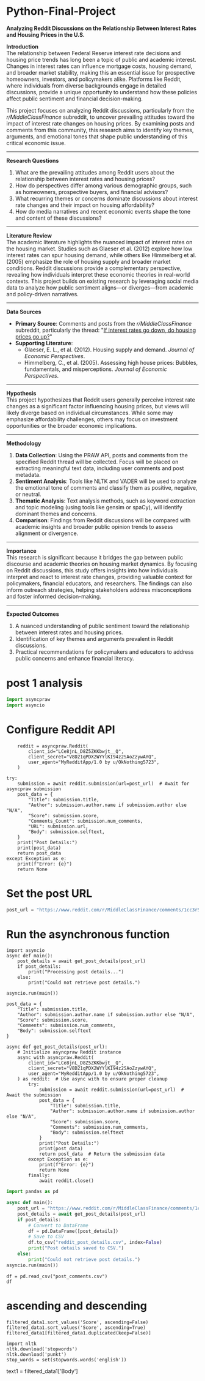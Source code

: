 # Python-Final-Project

**Analyzing Reddit Discussions on the Relationship Between Interest Rates and Housing Prices in the U.S.**

**Introduction**  
The relationship between Federal Reserve interest rate decisions and housing price trends has long been a topic of public and academic interest. Changes in interest rates can influence mortgage costs, housing demand, and broader market stability, making this an essential issue for prospective homeowners, investors, and policymakers alike. Platforms like Reddit, where individuals from diverse backgrounds engage in detailed discussions, provide a unique opportunity to understand how these policies affect public sentiment and financial decision-making.

This project focuses on analyzing Reddit discussions, particularly from the *r/MiddleClassFinance* subreddit, to uncover prevailing attitudes toward the impact of interest rate changes on housing prices. By examining posts and comments from this community, this research aims to identify key themes, arguments, and emotional tones that shape public understanding of this critical economic issue.

---

**Research Questions**  
1. What are the prevailing attitudes among Reddit users about the relationship between interest rates and housing prices?  
2. How do perspectives differ among various demographic groups, such as homeowners, prospective buyers, and financial advisors?  
3. What recurring themes or concerns dominate discussions about interest rate changes and their impact on housing affordability?  
4. How do media narratives and recent economic events shape the tone and content of these discussions?

---

**Literature Review**  
The academic literature highlights the nuanced impact of interest rates on the housing market. Studies such as Glaeser et al. (2012) explore how low interest rates can spur housing demand, while others like Himmelberg et al. (2005) emphasize the role of housing supply and broader market conditions. Reddit discussions provide a complementary perspective, revealing how individuals interpret these economic theories in real-world contexts. This project builds on existing research by leveraging social media data to analyze how public sentiment aligns—or diverges—from academic and policy-driven narratives.

---

**Data Sources**  
- **Primary Source**: Comments and posts from the *r/MiddleClassFinance* subreddit, particularly the thread: "[If interest rates go down, do housing prices go up?](https://www.reddit.com/r/MiddleClassFinance/comments/1cc3r5j/if_interest_rates_go_down_do_housing_prices_go_up/)"  
- **Supporting Literature**:  
  - Glaeser, E. L., et al. (2012). Housing supply and demand. *Journal of Economic Perspectives*.  
  - Himmelberg, C., et al. (2005). Assessing high house prices: Bubbles, fundamentals, and misperceptions. *Journal of Economic Perspectives*.  

---

**Hypothesis**  
This project hypothesizes that Reddit users generally perceive interest rate changes as a significant factor influencing housing prices, but views will likely diverge based on individual circumstances. While some may emphasize affordability challenges, others may focus on investment opportunities or the broader economic implications.

---

**Methodology**  
1. **Data Collection**: Using the PRAW API, posts and comments from the specified Reddit thread will be collected. Focus will be placed on extracting meaningful text data, including user comments and post metadata.  
2. **Sentiment Analysis**: Tools like NLTK and VADER will be used to analyze the emotional tone of comments and classify them as positive, negative, or neutral.  
3. **Thematic Analysis**: Text analysis methods, such as keyword extraction and topic modeling (using tools like gensim or spaCy), will identify dominant themes and concerns.  
4. **Comparison**: Findings from Reddit discussions will be compared with academic insights and broader public opinion trends to assess alignment or divergence.

---

**Importance**  
This research is significant because it bridges the gap between public discourse and academic theories on housing market dynamics. By focusing on Reddit discussions, this study offers insights into how individuals interpret and react to interest rate changes, providing valuable context for policymakers, financial educators, and researchers. The findings can also inform outreach strategies, helping stakeholders address misconceptions and foster informed decision-making.

---

**Expected Outcomes**  
1. A nuanced understanding of public sentiment toward the relationship between interest rates and housing prices.  
2. Identification of key themes and arguments prevalent in Reddit discussions.  
3. Practical recommendations for policymakers and educators to address public concerns and enhance financial literacy.



# post 1 analysis
```python 
import asyncpraw
import asyncio
```

# Configure Reddit API
```async def get_post_details(post_url):
    reddit = asyncpraw.Reddit(
        client_id="LCe8jnL_D8Z5ZKKbwjt__Q",
        client_secret="V8D21qPDX2WYYlKI94z2SAoZzywAYQ",
        user_agent="MyRedditApp/1.0 by u/OkNothing5723",
    )
```

    try:
        submission = await reddit.submission(url=post_url)  # Await for asyncpraw submission
        post_data = {
            "Title": submission.title,
            "Author": submission.author.name if submission.author else "N/A",
            "Score": submission.score,
            "Comments_Count": submission.num_comments,
            "URL": submission.url,
            "Body": submission.selftext,
        }
        print("Post Details:")
        print(post_data)
        return post_data
    except Exception as e:
        print(f"Error: {e}")
        return None

# Set the post URL
```python
post_url = "https://www.reddit.com/r/MiddleClassFinance/comments/1cc3r5j/if_interest_rates_go_down_do_housing_prices_go_up/"
```

# Run the asynchronous function
```
import asyncio
async def main():
    post_details = await get_post_details(post_url)
    if post_details:
        print("Processing post details...")
    else:
        print("Could not retrieve post details.")

asyncio.run(main())
```
```
post_data = {
    "Title": submission.title,
    "Author": submission.author.name if submission.author else "N/A",
    "Score": submission.score,
    "Comments": submission.num_comments,
    "Body": submission.selftext
}
```
```
async def get_post_details(post_url):
    # Initialize asyncpraw Reddit instance
    async with asyncpraw.Reddit(
        client_id="LCe8jnL_D8Z5ZKKbwjt__Q",
        client_secret="V8D21qPDX2WYYlKI94z2SAoZzywAYQ",
        user_agent="MyRedditApp/1.0 by u/OkNothing5723",
    ) as reddit:  # Use async with to ensure proper cleanup
        try:
            submission = await reddit.submission(url=post_url)  # Await the submission
            post_data = {
                "Title": submission.title,
                "Author": submission.author.name if submission.author else "N/A",
                "Score": submission.score,
                "Comments": submission.num_comments,
                "Body": submission.selftext
            }
            print("Post Details:")
            print(post_data)
            return post_data  # Return the submission data
        except Exception as e:
            print(f"Error: {e}")
            return None
        finally:
            await reddit.close()
```

``` python
import pandas as pd

async def main():
    post_url = "https://www.reddit.com/r/MiddleClassFinance/comments/1cc3r5j/if_interest_rates_go_down_do_housing_prices_go_up/"
    post_details = await get_post_details(post_url)
    if post_details:
        # Convert to DataFrame
        df = pd.DataFrame([post_details])
        # Save to CSV
        df.to_csv("reddit_post_details.csv", index=False)
        print("Post details saved to CSV.")
    else:
        print("Could not retrieve post details.")
asyncio.run(main())
```
```
df = pd.read_csv("post_comments.csv")
df
```
# ascending and descending
```
filtered_data1.sort_values('Score', ascending=False)
filtered_data1.sort_values('Score', ascending=True)
filtered_data1[filtered_data1.duplicated(keep=False)]
```
```
import nltk
nltk.download('stopwords')
nltk.download('punkt')
stop_words = set(stopwords.words('english'))
```
text1 = filtered_data1['Body']
```
